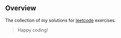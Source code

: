 ## Overview

The collection of my solutions for [leetcode](https://leetcode.com) exercises.

> Happy coding!
